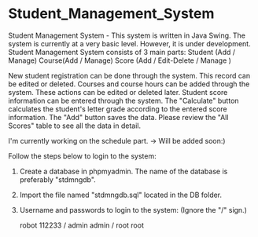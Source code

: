 # Student_Management_System
Student Management System - This system is written in Java Swing.
The system is currently at a very basic level. However, it is under development.
Student Management System consists of 3 main parts:
Student (Add / Manage)
Course(Add / Manage)
Score (Add / Edit-Delete / Manage )

New student registration can be done through the system. This record can be edited or deleted.
Courses and course hours can be added through the system. These actions can be edited or deleted later.
Student score information can be entered through the system. The "Calculate" button calculates the student's 
letter grade according to the entered score information. The "Add" button saves the data.
Please review the "All Scores" table to see all the data in detail.

I'm currently working on the schedule part. -> Will be added soon:)

Follow the steps below to login to the system:
1) Create a database in phpmyadmin. The name of the database is preferably "stdmngdb".
2) Import the file named "stdmngdb.sql" located in the DB folder.
3) Username and passwords to login to the system:  (Ignore the "/" sign.)
  
    robot 112233 /
    admin admin  /
    root  root

   
